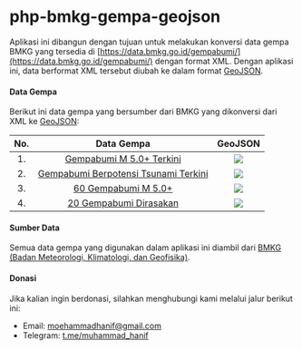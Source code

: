 # php-bmkg-gempa-geojson

Aplikasi ini dibangun dengan tujuan untuk melakukan konversi data gempa BMKG yang tersedia di [https://data.bmkg.go.id/gempabumi/](https://data.bmkg.go.id/gempabumi/) dengan format XML. Dengan aplikasi ini, data berformat XML tersebut diubah ke dalam format [GeoJSON](https://tools.ietf.org/html/rfc7946).

#### Data Gempa

Berikut ini data gempa yang bersumber dari BMKG yang dikonversi dari XML ke [GeoJSON](https://tools.ietf.org/html/rfc7946):

| No. |                                    Data Gempa                                     |                             GeoJSON                              |
| :-: | :-------------------------------------------------------------------------------: | :--------------------------------------------------------------: |
| 1.  |        [ Gempabumi M 5.0+ Terkini ](https://data.bmkg.go.id/autogempa.xml)        | <img src = "https://img.shields.io/badge/status-100%25-green" /> |
| 2.  | [ Gempabumi Berpotensi Tsunami Terkini ](https://data.bmkg.go.id/lasttsunami.xml) | <img src = "https://img.shields.io/badge/status-100%25-green" /> |
| 3.  |         [ 60 Gempabumi M 5.0+ ](https://data.bmkg.go.id/gempaterkini.xml)         |   <img src = "https://img.shields.io/badge/status-0%25-red" />   |
| 4.  |      [ 20 Gempabumi Dirasakan ](https://data.bmkg.go.id/gempadirasakan.xml)       |   <img src = "https://img.shields.io/badge/status-0%25-red" />   |

#### Sumber Data

Semua data gempa yang digunakan dalam aplikasi ini diambil dari [BMKG (Badan Meteorologi, Klimatologi, dan Geofisika)](https://data.bmkg.go.id/gempabumi/).

#### Donasi

Jika kalian ingin berdonasi, silahkan menghubungi kami melalui jalur berikut ini:

- Email: moehammadhanif@gmail.com
- Telegram: [t.me/muhammad_hanif](https://t.me/muhammad_hanif)
